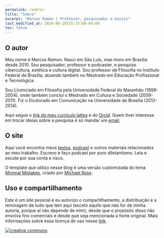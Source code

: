```yaml
---
permalink: /sobre/
title: "Sobre"
excerpt: "Marcos Ramon | Professor, pesquisador e músico"
last_modified_at: 2019-08-29T15:15:09-04:00
toc: false
---
```


## O autor

Meu nome é Marcos Ramon. Nasci em São Luís, mas moro em Brasília desde 2010. Sou pesquisador, professor e podcaster, e pesquiso cibercultura, estética e cultura digital. Sou professor de Filosofia no Instituto Federal de Brasília, atuando também no Mestrado em Educação Profissional e Tecnológica.

Sou Licenciado em Filosofia pela Universidade Federal do Maranhão (1999-2004), onde também concluí o Mestrado em Cultura e Sociedade (2009-2011). Fiz o Doutorado em Comunicação na Universidade de Brasília (2012-2014). 

Aqui segue o [link do meu currículo lattes](http://lattes.cnpq.br/9538072103558772) e do [Orcid](https://orcid.org/0000-0002-8720-8706). Quem tiver interesse em trocar ideias sobre a pesquisa é só mandar um [email](mailto:contato@marcosramon.net).         

## O site

Aqui você encontra meus [textos](https://marcosramon.net/blog), [podcast](https://marcosramon.net/ficcoes/) e outros materiais relacionados ao meu trabalho. Escrevo e faço podcast por puro diletantismo. Leia e escute por sua conta e risco.

O template que utilizo nesse blog é uma versão customizada do tema [Minimal Mistakes](https://github.com/mmistakes/minimal-mistakes), criado por [Michael Rose](https://mademistakes.com/).
             
## Uso e compartilhamento

Este é um site pessoal e eu autorizo o compartilhamento, a distribuição e a remixagem de tudo que tem aqui (exceto aquilo que não for de minha autoria, porque aí não depende de mim), desde que o propósito disso não envolva fins comerciais e desde que seja mencionada a fonte original. Mais informações sobre essa licença de uso nesse [link](http://creativecommons.org/licenses/by-nc-sa/3.0/br/).
     
[![creative commons](http://i.creativecommons.org/l/by-nc-sa/3.0/br/88x31.png)](http://creativecommons.org/licenses/by-nc-sa/3.0/br/)
